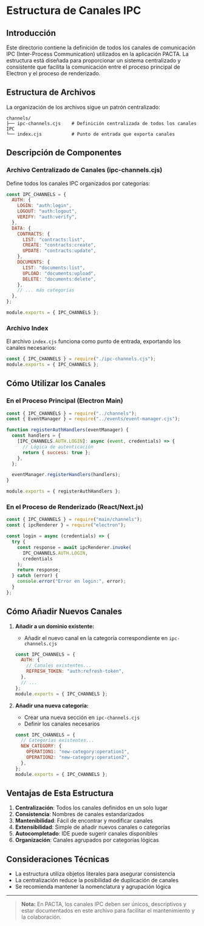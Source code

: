 # Estructura de Canales IPC

## Introducción

Este directorio contiene la definición de todos los canales de comunicación IPC (Inter-Process Communication) utilizados en la aplicación PACTA. La estructura está diseñada para proporcionar un sistema centralizado y consistente que facilita la comunicación entre el proceso principal de Electron y el proceso de renderizado.

## Estructura de Archivos

La organización de los archivos sigue un patrón centralizado:

```
channels/
├── ipc-channels.cjs    # Definición centralizada de todos los canales IPC
└── index.cjs           # Punto de entrada que exporta canales
```

## Descripción de Componentes

### Archivo Centralizado de Canales (ipc-channels.cjs)

Define todos los canales IPC organizados por categorías:

```js
const IPC_CHANNELS = {
  AUTH: {
    LOGIN: "auth:login",
    LOGOUT: "auth:logout",
    VERIFY: "auth:verify",
  },
  DATA: {
    CONTRACTS: {
      LIST: "contracts:list",
      CREATE: "contracts:create",
      UPDATE: "contracts:update",
    },
    DOCUMENTS: {
      LIST: "documents:list",
      UPLOAD: "documents:upload",
      DELETE: "documents:delete",
    },
    // ... más categorías
  },
};

module.exports = { IPC_CHANNELS };
```

### Archivo Index

El archivo `index.cjs` funciona como punto de entrada, exportando los canales necesarios:

```js
const { IPC_CHANNELS } = require("./ipc-channels.cjs");
module.exports = { IPC_CHANNELS };
```

## Cómo Utilizar los Canales

### En el Proceso Principal (Electron Main)

```js
const { IPC_CHANNELS } = require("../channels");
const { EventManager } = require("../events/event-manager.cjs");

function registerAuthHandlers(eventManager) {
  const handlers = {
    [IPC_CHANNELS.AUTH.LOGIN]: async (event, credentials) => {
      // Lógica de autenticación
      return { success: true };
    },
  };

  eventManager.registerHandlers(handlers);
}

module.exports = { registerAuthHandlers };
```

### En el Proceso de Renderizado (React/Next.js)

```js
const { IPC_CHANNELS } = require("main/channels");
const { ipcRenderer } = require("electron");

const login = async (credentials) => {
  try {
    const response = await ipcRenderer.invoke(
      IPC_CHANNELS.AUTH.LOGIN,
      credentials
    );
    return response;
  } catch (error) {
    console.error("Error en login:", error);
  }
};
```

## Cómo Añadir Nuevos Canales

1. **Añadir a un dominio existente:**

   - Añadir el nuevo canal en la categoría correspondiente en `ipc-channels.cjs`

   ```js
   const IPC_CHANNELS = {
     AUTH: {
       // Canales existentes...
       REFRESH_TOKEN: "auth:refresh-token",
     },
     // ...
   };
   module.exports = { IPC_CHANNELS };
   ```

2. **Añadir una nueva categoría:**

   - Crear una nueva sección en `ipc-channels.cjs`
   - Definir los canales necesarios

   ```js
   const IPC_CHANNELS = {
     // Categorías existentes...
     NEW_CATEGORY: {
       OPERATION1: "new-category:operation1",
       OPERATION2: "new-category:operation2",
     },
   };
   module.exports = { IPC_CHANNELS };
   ```

## Ventajas de Esta Estructura

1. **Centralización**: Todos los canales definidos en un solo lugar
2. **Consistencia**: Nombres de canales estandarizados
3. **Mantenibilidad**: Fácil de encontrar y modificar canales
4. **Extensibilidad**: Simple de añadir nuevos canales o categorías
5. **Autocompletado**: IDE puede sugerir canales disponibles
6. **Organización**: Canales agrupados por categorías lógicas

## Consideraciones Técnicas

- La estructura utiliza objetos literales para asegurar consistencia
- La centralización reduce la posibilidad de duplicación de canales
- Se recomienda mantener la nomenclatura y agrupación lógica

---

> **Nota:** En PACTA, los canales IPC deben ser únicos, descriptivos y estar documentados en este archivo para facilitar el mantenimiento y la colaboración.
